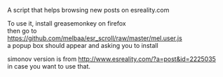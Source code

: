 A script that helps browsing new posts on esreality.com

To use it, install greasemonkey on firefox  
then go to  
https://github.com/melbaa/esr_scroll/raw/master/mel.user.js  
a popup box should appear and asking you to install  

simonov version is from http://www.esreality.com/?a=post&id=2225035  
in case you want to use that.  
